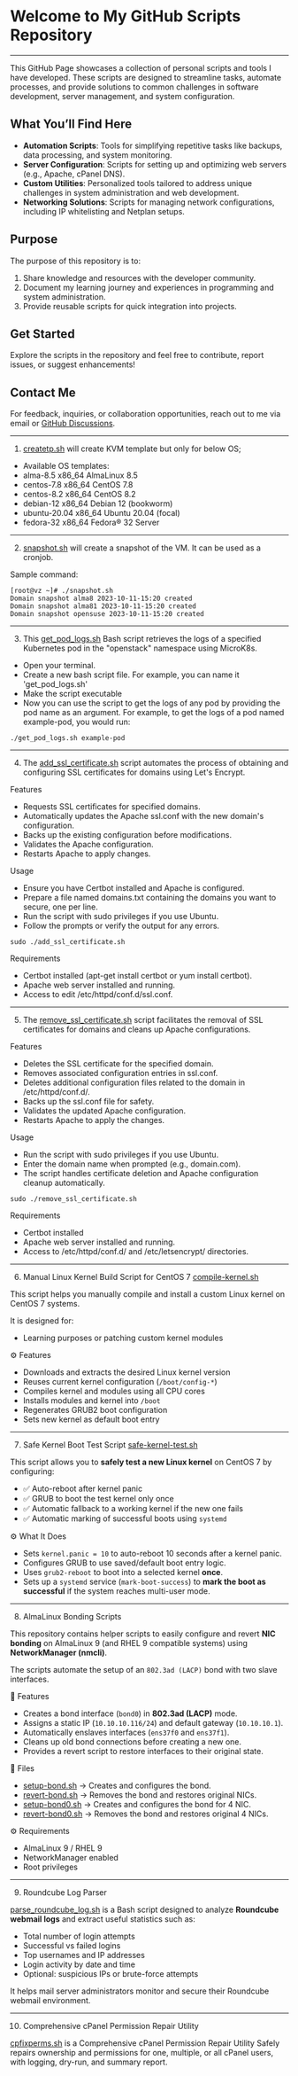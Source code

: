 # Welcome to My GitHub Scripts Repository
---
This GitHub Page showcases a collection of personal scripts and tools I have developed. These scripts are designed to streamline tasks, automate processes, and provide solutions to common challenges in software development, server management, and system configuration.

## What You’ll Find Here
- **Automation Scripts**: Tools for simplifying repetitive tasks like backups, data processing, and system monitoring.
- **Server Configuration**: Scripts for setting up and optimizing web servers (e.g., Apache, cPanel DNS).
- **Custom Utilities**: Personalized tools tailored to address unique challenges in system administration and web development.
- **Networking Solutions**: Scripts for managing network configurations, including IP whitelisting and Netplan setups.

## Purpose
The purpose of this repository is to:
1. Share knowledge and resources with the developer community.
2. Document my learning journey and experiences in programming and system administration.
3. Provide reusable scripts for quick integration into projects.

## Get Started
Explore the scripts in the repository and feel free to contribute, report issues, or suggest enhancements!

## Contact Me
For feedback, inquiries, or collaboration opportunities, reach out to me via email or [GitHub Discussions](#).

---
<!-- TOC -->
1. [createtp.sh](createtp.sh) will create KVM template but only for below OS;
* Available OS templates:
* alma-8.5                 x86_64     AlmaLinux 8.5
* centos-7.8               x86_64     CentOS 7.8
* centos-8.2               x86_64     CentOS 8.2
* debian-12                x86_64     Debian 12 (bookworm)
* ubuntu-20.04             x86_64     Ubuntu 20.04 (focal)
* fedora-32                x86_64     Fedora® 32 Server


<!-- TOC -->
---
2. [snapshot.sh](snapshot.sh) will create a snapshot of the VM. It can be used as a cronjob.

Sample command:
```shell
[root@vz ~]# ./snapshot.sh
Domain snapshot alma8 2023-10-11-15:20 created
Domain snapshot alma81 2023-10-11-15:20 created
Domain snapshot opensuse 2023-10-11-15:20 created
```
<!-- TOC -->
---
3. This [get_pod_logs.sh](get_pod_logs.sh) Bash script retrieves the logs of a specified Kubernetes pod in the "openstack" namespace using MicroK8s.

* Open your terminal.
* Create a new bash script file. For example, you can name it 'get_pod_logs.sh'
* Make the script executable
* Now you can use the script to get the logs of any pod by providing the pod name as an argument. For example, to get the logs of a pod named example-pod, you would run:
```shell
./get_pod_logs.sh example-pod
```

<!-- TOC -->
---
4. The [add_ssl_certificate.sh](add_ssl_certificate.sh) script automates the process of obtaining and configuring SSL certificates for domains using Let's Encrypt.

Features
* Requests SSL certificates for specified domains.
* Automatically updates the Apache ssl.conf with the new domain's configuration.
* Backs up the existing configuration before modifications.
* Validates the Apache configuration.
* Restarts Apache to apply changes.

Usage
* Ensure you have Certbot installed and Apache is configured.
* Prepare a file named domains.txt containing the domains you want to secure, one per line.
* Run the script with sudo privileges if you use Ubuntu.
* Follow the prompts or verify the output for any errors.
```shell
sudo ./add_ssl_certificate.sh
```

Requirements
* Certbot installed (apt-get install certbot or yum install certbot).
* Apache web server installed and running.
* Access to edit /etc/httpd/conf.d/ssl.conf.

<!-- TOC -->
---
5. The [remove_ssl_certificate.sh](remove_ssl_certificate.sh) script facilitates the removal of SSL certificates for domains and cleans up Apache configurations.

Features
* Deletes the SSL certificate for the specified domain.
* Removes associated configuration entries in ssl.conf.
* Deletes additional configuration files related to the domain in /etc/httpd/conf.d/.
* Backs up the ssl.conf file for safety.
* Validates the updated Apache configuration.
* Restarts Apache to apply the changes.

Usage
* Run the script with sudo privileges if you use Ubuntu.
* Enter the domain name when prompted (e.g., domain.com).
* The script handles certificate deletion and Apache configuration cleanup automatically.
```shell
sudo ./remove_ssl_certificate.sh
```

Requirements
* Certbot installed
* Apache web server installed and running.
* Access to /etc/httpd/conf.d/ and /etc/letsencrypt/ directories.

<!-- TOC -->
---
6. Manual Linux Kernel Build Script for CentOS 7 [compile-kernel.sh](compile-kernel.sh)

This script helps you manually compile and install a custom Linux kernel on CentOS 7 systems.

It is designed for:
- Learning purposes or patching custom kernel modules



 ⚙️ Features

- Downloads and extracts the desired Linux kernel version
- Reuses current kernel configuration (`/boot/config-*`)
- Compiles kernel and modules using all CPU cores
- Installs modules and kernel into `/boot`
- Regenerates GRUB2 boot configuration
- Sets new kernel as default boot entry


<!-- TOC -->
---
7. Safe Kernel Boot Test Script [safe-kernel-test.sh](safe-kernel-test.sh)

This script allows you to **safely test a new Linux kernel** on CentOS 7 by configuring:

- ✅ Auto-reboot after kernel panic
- ✅ GRUB to boot the test kernel only once
- ✅ Automatic fallback to a working kernel if the new one fails
- ✅ Automatic marking of successful boots using `systemd`



 ⚙️ What It Does

- Sets `kernel.panic = 10` to auto-reboot 10 seconds after a kernel panic.
- Configures GRUB to use saved/default boot entry logic.
- Uses `grub2-reboot` to boot into a selected kernel **once**.
- Sets up a `systemd` service (`mark-boot-success`) to **mark the boot as successful** if the system reaches multi-user mode.

<!-- TOC -->
---

8. AlmaLinux Bonding Scripts

This repository contains helper scripts to easily configure and revert **NIC bonding** on AlmaLinux 9 (and RHEL 9 compatible systems) using **NetworkManager (nmcli)**.

The scripts automate the setup of an `802.3ad (LACP)` bond with two slave interfaces.

📌 Features
- Creates a bond interface (`bond0`) in **802.3ad (LACP)** mode.
- Assigns a static IP (`10.10.10.116/24`) and default gateway (`10.10.10.1`).
- Automatically enslaves interfaces (`ens37f0` and `ens37f1`).
- Cleans up old bond connections before creating a new one.
- Provides a revert script to restore interfaces to their original state.

📂 Files
- [setup-bond.sh](setup-bond.sh) → Creates and configures the bond.
- [revert-bond.sh](revert-bond.sh) → Removes the bond and restores original NICs.
- [setup-bond0.sh](setup-bond0.sh) → Creates and configures the bond for 4 NIC.
- [revert-bond0.sh](revert-bond0.sh) → Removes the bond and restores original 4 NICs.

⚙️ Requirements
- AlmaLinux 9 / RHEL 9
- NetworkManager enabled
- Root privileges

<!-- TOC -->
---

9. Roundcube Log Parser

[parse_roundcube_log.sh](parse_roundcube_log.sh) is a Bash script designed to analyze **Roundcube webmail logs** and extract useful statistics such as:

- Total number of login attempts  
- Successful vs failed logins  
- Top usernames and IP addresses  
- Login activity by date and time  
- Optional: suspicious IPs or brute-force attempts  

It helps mail server administrators monitor and secure their Roundcube webmail environment.

<!-- TOC -->
---

10. Comprehensive cPanel Permission Repair Utility

[cpfixperms.sh](cpfixperms.sh) is a Comprehensive cPanel Permission Repair Utility
Safely repairs ownership and permissions for one, multiple, or all cPanel users, with logging, dry-run, and summary report.










